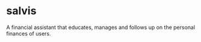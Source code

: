 # salvis
A financial assistant that educates, manages and follows up on the personal finances of users.
